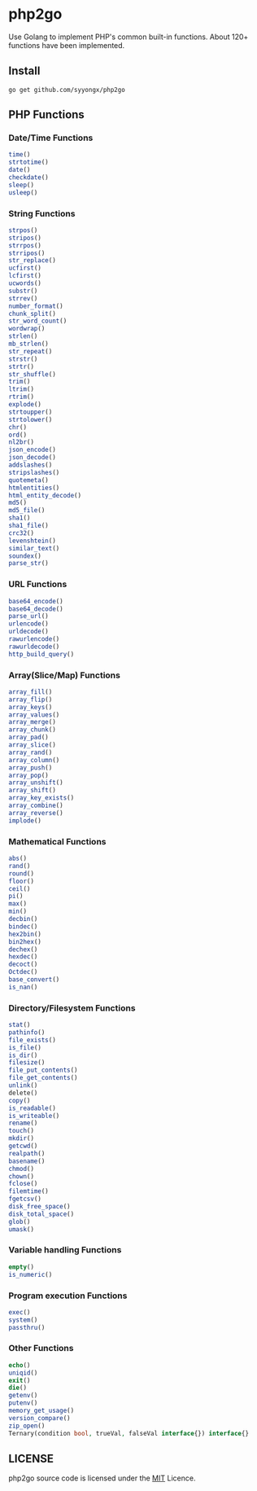 # php2go
Use Golang to implement PHP's common built-in functions. About 120+ functions have been implemented.

## Install
```shell
go get github.com/syyongx/php2go
```

## PHP Functions
### Date/Time Functions
```php
time()
strtotime()
date()
checkdate()
sleep()
usleep()
```

### String Functions
```php
strpos()
stripos()
strrpos()
strripos()
str_replace()
ucfirst()
lcfirst()
ucwords()
substr()
strrev()
number_format()
chunk_split()
str_word_count()
wordwrap()
strlen()
mb_strlen()
str_repeat()
strstr()
strtr()
str_shuffle()
trim()
ltrim()
rtrim()
explode()
strtoupper()
strtolower()
chr()
ord()
nl2br()
json_encode()
json_decode()
addslashes()
stripslashes()
quotemeta()
htmlentities()
html_entity_decode()
md5()
md5_file()
sha1()
sha1_file()
crc32()
levenshtein()
similar_text()
soundex()
parse_str()
```

### URL Functions
```php
base64_encode()
base64_decode()
parse_url()
urlencode()
urldecode()
rawurlencode()
rawurldecode()
http_build_query()
```

### Array(Slice/Map) Functions
```php
array_fill()
array_flip()
array_keys()
array_values()
array_merge()
array_chunk()
array_pad()
array_slice()
array_rand()
array_column()
array_push()
array_pop()
array_unshift()
array_shift()
array_key_exists()
array_combine()
array_reverse()
implode()
```

### Mathematical Functions
```php
abs()
rand()
round()
floor()
ceil()
pi()
max()
min()
decbin()
bindec()
hex2bin()
bin2hex()
dechex()
hexdec()
decoct()
Octdec()
base_convert()
is_nan()
```

### Directory/Filesystem Functions
```php
stat()
pathinfo()
file_exists()
is_file()
is_dir()
filesize()
file_put_contents()
file_get_contents()
unlink()
delete()
copy()
is_readable()
is_writeable()
rename()
touch()
mkdir()
getcwd()
realpath()
basename()
chmod()
chown()
fclose()
filemtime()
fgetcsv()
disk_free_space()
disk_total_space()
glob()
umask()
```

### Variable handling Functions
```php
empty()
is_numeric()
```

### Program execution Functions
```php
exec()
system()
passthru()
```

### Other Functions
```php
echo()
uniqid()
exit()
die()
getenv()
putenv()
memory_get_usage()
version_compare()
zip_open()
Ternary(condition bool, trueVal, falseVal interface{}) interface{}
```

## LICENSE
php2go source code is licensed under the [MIT](https://github.com/syyongx/php2go/blob/master/LICENSE) Licence.